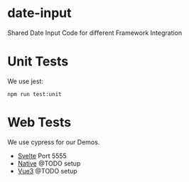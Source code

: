 # date-input
Shared Date Input Code for different Framework Integration

# Unit Tests
We use jest:
```
npm run test:unit
```
# Web Tests
We use cypress for our Demos.
- [Svelte](demos/svelte) Port 5555
- [Native](demos/native) @TODO setup
- [Vue3](demos/vue) @TODO setup
